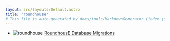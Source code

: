 ```yaml
---
layout: src/layouts/Default.astro
title: 'roundhouse'
# This file is auto-generated by docs/tools/MarkdownGenerator (index.js)
---
```


<ul>

<li>

![roundhouse](https://i.octopus.com/library/step-templates/roundhouse.png) [RoundhousE Database Migrations](/roundhouse/roundhouse-database-migrations/)

</li>
        
</ul>
